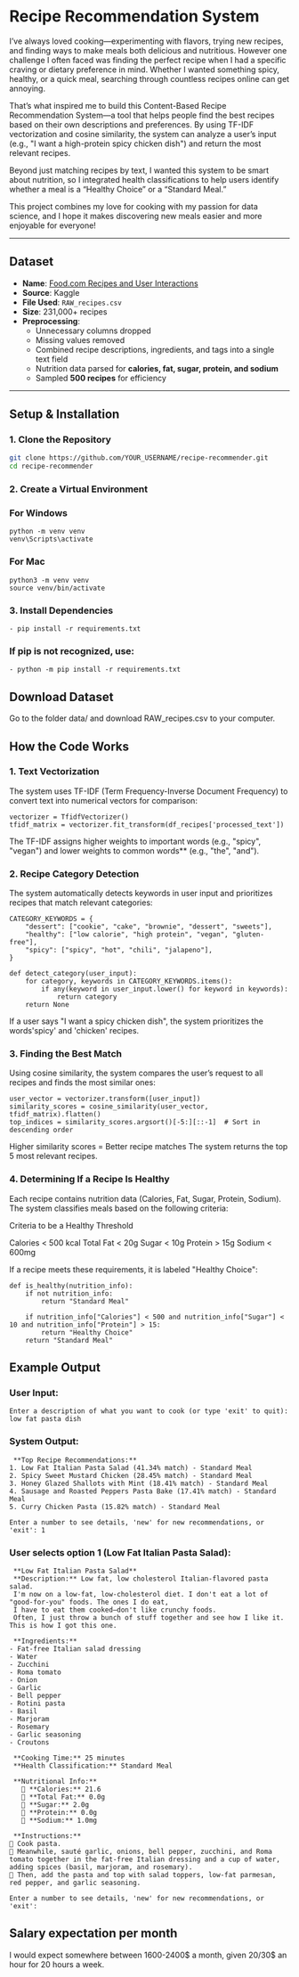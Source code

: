 # Recipe Recommendation System 

I’ve always loved cooking—experimenting with flavors, trying new recipes, and finding ways to make meals both delicious and nutritious. However one challenge I often faced was finding the perfect recipe when I had a specific craving or dietary preference in mind. Whether I wanted something spicy, healthy, or a quick meal, searching through countless recipes online can get annoying.

That’s what inspired me to build this Content-Based Recipe Recommendation System—a tool that helps people find the best recipes based on their own descriptions and preferences. By using TF-IDF vectorization and cosine similarity, the system can analyze a user’s input (e.g., "I want a high-protein spicy chicken dish") and return the most relevant recipes.

Beyond just matching recipes by text, I wanted this system to be smart about nutrition, so I integrated health classifications to help users identify whether a meal is a “Healthy Choice” or a “Standard Meal.”

This project combines my love for cooking with my passion for data science, and I hope it makes discovering new meals easier and more enjoyable for everyone!

---

## **Dataset**
- **Name**: [Food.com Recipes and User Interactions](https://www.kaggle.com/datasets/shuyangli94/food-com-recipes-and-user-interactions)
- **Source**: Kaggle
- **File Used**: `RAW_recipes.csv`
- **Size**: 231,000+ recipes
- **Preprocessing**:
  - Unnecessary columns dropped
  - Missing values removed
  - Combined recipe descriptions, ingredients, and tags into a single text field
  - Nutrition data parsed for **calories, fat, sugar, protein, and sodium**
  - Sampled **500 recipes** for efficiency

---

## **Setup & Installation**
### **1. Clone the Repository**
```bash
git clone https://github.com/YOUR_USERNAME/recipe-recommender.git
cd recipe-recommender
```
### **2. Create a Virtual Environment**

### For Windows
```
python -m venv venv
venv\Scripts\activate
````
### For Mac
```
python3 -m venv venv
source venv/bin/activate
```

### **3. Install Dependencies**

```
- pip install -r requirements.txt
```

### If pip is not recognized, use:
```
- python -m pip install -r requirements.txt
```

## **Download Dataset**

Go to the folder data/ and download RAW_recipes.csv to your computer.


## **How the Code Works**
### **1. Text Vectorization**
The system uses TF-IDF (Term Frequency-Inverse Document Frequency) to convert text into numerical vectors for comparison:

```
vectorizer = TfidfVectorizer()
tfidf_matrix = vectorizer.fit_transform(df_recipes['processed_text'])

```
The TF-IDF assigns higher weights to important words (e.g., "spicy", "vegan") and lower weights to common words** (e.g., "the", "and").

### **2. Recipe Category Detection**

The system automatically detects keywords in user input and prioritizes recipes that match relevant categories:
```
CATEGORY_KEYWORDS = {
    "dessert": ["cookie", "cake", "brownie", "dessert", "sweets"],
    "healthy": ["low calorie", "high protein", "vegan", "gluten-free"],
    "spicy": ["spicy", "hot", "chili", "jalapeno"],
}

def detect_category(user_input):
    for category, keywords in CATEGORY_KEYWORDS.items():
        if any(keyword in user_input.lower() for keyword in keywords):
            return category
    return None
```
If a user says "I want a spicy chicken dish", the system prioritizes the words'spicy' and 'chicken' recipes.


### **3. Finding the Best Match**

Using cosine similarity, the system compares the user’s request to all recipes and finds the most similar ones:

```
user_vector = vectorizer.transform([user_input])
similarity_scores = cosine_similarity(user_vector, tfidf_matrix).flatten()
top_indices = similarity_scores.argsort()[-5:][::-1]  # Sort in descending order

```
Higher similarity scores = Better recipe matches
The system returns the top 5 most relevant recipes.

### **4. Determining If a Recipe Is Healthy**

Each recipe contains nutrition data (Calories, Fat, Sugar, Protein, Sodium). The system classifies meals based on the following criteria:

Criteria to be a	Healthy Threshold

Calories	< 500 kcal
Total Fat	< 20g
Sugar	< 10g
Protein	> 15g
Sodium	< 600mg

If a recipe meets these requirements, it is labeled "Healthy Choice":

```
def is_healthy(nutrition_info):
    if not nutrition_info:
        return "Standard Meal"
    
    if nutrition_info["Calories"] < 500 and nutrition_info["Sugar"] < 10 and nutrition_info["Protein"] > 15:
        return "Healthy Choice"
    return "Standard Meal"
```

## **Example Output**

### **User Input:**

```
Enter a description of what you want to cook (or type 'exit' to quit): low fat pasta dish
```

### **System Output:**

```
 **Top Recipe Recommendations:**
1. Low Fat Italian Pasta Salad (41.34% match) - Standard Meal
2. Spicy Sweet Mustard Chicken (28.45% match) - Standard Meal
3. Honey Glazed Shallots with Mint (18.41% match) - Standard Meal
4. Sausage and Roasted Peppers Pasta Bake (17.41% match) - Standard Meal
5. Curry Chicken Pasta (15.82% match) - Standard Meal

Enter a number to see details, 'new' for new recommendations, or 'exit': 1
```

### **User selects option 1 (Low Fat Italian Pasta Salad):**

```
 **Low Fat Italian Pasta Salad**
 **Description:** Low fat, low cholesterol Italian-flavored pasta salad.  
 I'm now on a low-fat, low-cholesterol diet. I don't eat a lot of "good-for-you" foods. The ones I do eat,
 I have to eat them cooked—don't like crunchy foods.  
 Often, I just throw a bunch of stuff together and see how I like it. This is how I got this one.    

 **Ingredients:**  
- Fat-free Italian salad dressing  
- Water  
- Zucchini  
- Roma tomato  
- Onion  
- Garlic  
- Bell pepper  
- Rotini pasta  
- Basil  
- Marjoram  
- Rosemary  
- Garlic seasoning  
- Croutons  

 **Cooking Time:** 25 minutes  
 **Health Classification:** Standard Meal  

 **Nutritional Info:**  
   🔹 **Calories:** 21.6  
   🔹 **Total Fat:** 0.0g  
   🔹 **Sugar:** 2.0g  
   🔹 **Protein:** 0.0g  
   🔹 **Sodium:** 1.0mg  

 **Instructions:**  
🔹 Cook pasta.  
🔹 Meanwhile, sauté garlic, onions, bell pepper, zucchini, and Roma tomato together in the fat-free Italian dressing and a cup of water, adding spices (basil, marjoram, and rosemary).  
🔹 Then, add the pasta and top with salad toppers, low-fat parmesan, red pepper, and garlic seasoning.  

Enter a number to see details, 'new' for new recommendations, or 'exit':
```

## Salary expectation per month

I would expect somewhere between 1600-2400$ a month, given 20/30$ an hour for 20 hours a week.

